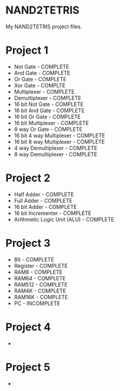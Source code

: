 NAND2TETRIS
===========

My NAND2TETRIS project files.

Project 1
=========
<ul><li>
Not Gate - COMPLETE
</li><li>
And Gate - COMPLETE
</li><li>
Or Gate - COMPLETE
</li><li>
Xor Gate - COMPLTE
</li><li>
Multiplexer - COMPLETE
</li><li>
Demultiplexer - COMPLETE
</li><li>
16 bit Not Gate - COMPLETE
</li><li>
16 bit And Gate - COMPLETE
</li><li>
16 bit Or Gate - COMPLETE
</li><li>
16 bit Multiplexer - COMPLETE
</li><li>
8 way Or Gate - COMPLETE
</li><li>
16 bit 4 way Multiplexer - COMPLETE
</li><li>
16 bit 8 way Multiplexer - COMPLETE
</li><li>
4 way Demultiplexer - COMPLETE
</li><li>
8 way Demultiplexer - COMPLETE
</li></ul>

Project 2
=========
<ul><li>
Half Adder - COMPLETE
</li><li>
Full Adder - COMPLETE
</li><li>
16 bit Adder - COMPLETE
</li><li>
16 bit Incrementer - COMPLETE
</li><li>
Arithmetic Logic Unit (ALU) - COMPLETE
</li></ul>

Project 3
=========
<ul><li>
Bit - COMPLETE
</li><li>
Register - COMPLETE
</li><li>
RAM8 - COMPLETE
</li><li>
RAM64 - COMPLETE
</li><li>
RAM512 - COMPLETE
</li><li>
RAM4K - COMPLETE
</li><li>
RAM16K - COMPLETE
</li><li>
PC - INCOMPLETE
</ul></li>

Project 4
=========
<ul><li>
</ul></li>

Project 5
=========
<ul><li>
</ul></li>
